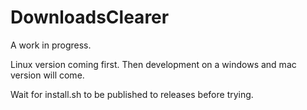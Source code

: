 # DownloadsClearer

A work in progress.

Linux version coming first. Then development on a windows and mac version will come. 

Wait for install.sh to be published to releases before trying. 